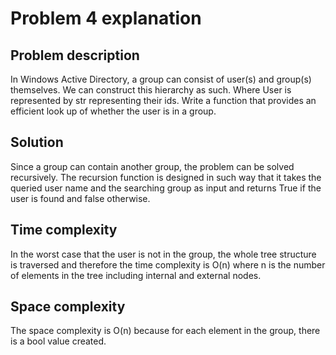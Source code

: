 # Problem 4 explanation
## Problem description
In Windows Active Directory, a group can consist of user(s) and group(s) themselves. We can construct this hierarchy as 
such. Where User is represented by str representing their ids. Write a function that provides an efficient look up of 
whether the user is in a group.

## Solution
Since a group can contain another group, the problem can be solved recursively. The recursion function is designed in 
such way that it takes the queried user name and the searching group as input and returns True if the user is found and 
false otherwise.

## Time complexity
In the worst case that the user is not in the group, the whole tree structure is traversed and therefore the time 
complexity is O(n) where n is the number of elements in the tree including internal and external nodes.

## Space complexity
The space complexity is O(n) because for each element in the group, there is a bool value created.